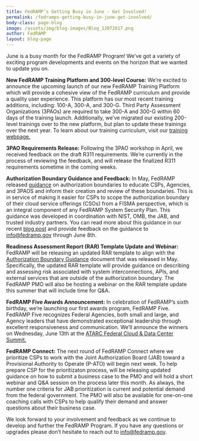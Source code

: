 ```yaml
---
title: FedRAMP’s Getting Busy in June - Get Involved!
permalink: /fedramps-getting-busy-in-june-get-involved/
body-class: page-blog
image: /assets/img/blog-images/Blog_12072017.png
author: FedRAMP
layout: blog-page
---
```

June is a busy month for the FedRAMP Program! We’ve got a variety of exciting program developments and events on the horizon that we wanted to update you on. 

**New FedRAMP Training Platform and 300-level Course:** We’re excited to announce the upcoming launch of our new FedRAMP Training Platform which will provide a cohesive view of the FedRAMP curriculum and provide a quality user experience. This platform has our most recent training additions, including: 100-A, 300-A, and 300-G. Third Party Assessment Organizations (3PAOs) are required to take 300-A and 300-G within 60 days of the training launch. Additionally, we’ve migrated our existing 200-level trainings over to the new platform, but plan to update these trainings over the next year. To learn about our training curriculum, visit our <a href="https://www.fedramp.gov/training/">training webpage.</a> 
 
**3PAO Requirements Release:** Following the 3PAO workshop in April, we received feedback on the draft R311 requirements. We’re currently in the process of reviewing the feedback, and will release the finalized R311 requirements sometime in the coming weeks.

**Authorization Boundary Guidance and Feedback:** In May, FedRAMP released <a href="https://www.fedramp.gov/assets/resources/documents/CSP_A_FedRAMP_Authorization_Boundary_Guidance.pdf">guidance</a> 
 on authorization boundaries to educate CSPs, Agencies, and 3PAOS and inform their creation and review of these boundaries. This is in service of making it easier for CSPs to scope the authorization boundary of their cloud service offerings (CSOs) from a FISMA perspective, which is an integral component of any FedRAMP System Security Plan. This guidance was developed in coordination with NIST, OMB, the JAB, and trusted industry partners. You can read more about this guidance in our recent <a href="https://www.fedramp.gov/fedramp-authorization-boundary-guidance-released/">blog post</a> and provide feedback on the guidance to info@fedramp.gov through June 8th.  

**Readiness Assessment Report (RAR) Template Update and Webinar:** FedRAMP will be releasing an updated RAR template to align with the <a href="https://www.fedramp.gov/assets/resources/documents/CSP_A_FedRAMP_Authorization_Boundary_Guidance.pdf">Authorization Boundary Guidance</a> document that was released in May. Specifically, the updated RAR template will provide guidance on describing and assessing risk associated with system interconnections, APIs, and external services that are outside of the authorization boundary. The FedRAMP PMO will also be hosting a webinar on the RAR template update this summer that will include time for Q&A. 

**FedRAMP Five Awards Announcement:** In celebration of FedRAMP’s sixth birthday, we’re launching our first awards program, FedRAMP Five. FedRAMP Five recognizes Federal Agencies, both small and large, and Agency leaders that have demonstrated exceptional leadership through excellent responsiveness and communication. We’ll announce the winners on Wednesday, June 13th at the <a href="https://www.atarc.org/cloud-data-center-summit/"> ATARC Federal Cloud & Data Center Summit.</a>

**FedRAMP Connect:** The next round of FedRAMP Connect where we prioritize CSPs to work with the Joint Authorization Board (JAB) toward a Provisional Authority to Operate (P-ATO) will begin next week. To help prepare CSP for the prioritizaton process, will be releasing updated guidance on how to submit a business case to the PMO and will hold a short webinar and Q&A session on the process later this month. As always, the number one criteria for JAB prioritization is current and potential demand from the federal government. The PMO will also be available for one-on-one coaching calls with CSPs to help qualify their demand and answer questions about their business case.

We look forward to your involvement and feedback as we continue to develop and further the FedRAMP Program. If you have any questions or upgrades please don’t hesitate to reach out to info@fedramp.gov. 
